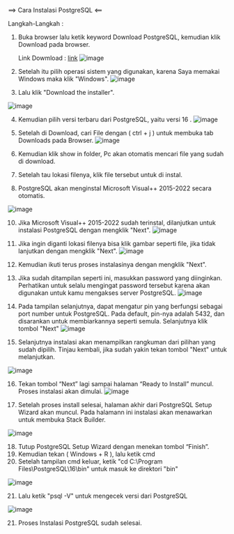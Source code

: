 ==> Cara Instalasi PostgreSQL <==

Langkah-Langkah :

1. Buka browser lalu ketik keyword Download PostgreSQL, kemudian klik Download pada browser.

    Link Dowmload : [link](https://www.postgresql.org/download/)
![image](https://github.com/dvaikhsn/pertemuan1-basis-data/assets/148309065/3db638d2-3476-46c9-a645-31531f681464)

3. Setelah itu pilih operasi sistem yang digunakan, karena Saya memakai Windows maka klik "Windows".
![image](https://github.com/dvaikhsn/pertemuan1-basis-data/assets/148309065/bff8bf86-949c-426c-8645-fbdcbba42180)

4. Lalu klik "Download the installer".

![image](https://github.com/dvaikhsn/pertemuan1-basis-data/assets/148309065/9b739cda-2229-4312-b5f2-3fb338f733d0)

4. Kemudian pilih versi terbaru dari PostgreSQL, yaitu versi 16 .
![image](https://github.com/dvaikhsn/pertemuan1-basis-data/assets/148309065/fc38238b-5576-4408-a062-81d2363a6c21)

6. Setelah di Download, cari File dengan ( ctrl + j ) untuk membuka tab Downloads pada Browser.
![image](https://github.com/dvaikhsn/pertemuan1-basis-data/assets/148309065/aceb1009-acb5-4bec-a464-14648d5b98b4)

7. Kemudian klik show in folder, Pc akan otomatis mencari file yang sudah di download.
8. Setelah tau lokasi filenya, klik file tersebut untuk di instal.
9. PostgreSQL akan menginstal Microsoft Visual++ 2015-2022 secara otomatis. 

![image](https://github.com/dvaikhsn/pertemuan1-basis-data/assets/148309065/2b184cc4-dc21-4a29-9961-d612a9324e88)

10. Jika Microsoft Visual++ 2015-2022 sudah terinstal, dilanjutkan untuk instalasi PostgreSQL dengan mengklik "Next".
![image](https://github.com/dvaikhsn/pertemuan1-basis-data/assets/148309065/8c9b1d33-19dc-4245-85bd-ff0549d546ab)

11. Jika ingin diganti lokasi filenya bisa klik gambar seperti file, jika tidak lanjutkan dengan mengklik "Next".
![image](https://github.com/dvaikhsn/pertemuan1-basis-data/assets/148309065/0a067183-6343-465f-927d-d5f0b166db4d)

12. Kemudian ikuti terus proses instalasinya dengan mengklik "Next".
13. Jika sudah ditampilan seperti ini, masukkan password yang diinginkan. 
    Perhatikan untuk selalu mengingat password tersebut karena akan digunakan untuk kamu mengakses server PostgreSQL.
![image](https://github.com/dvaikhsn/pertemuan1-basis-data/assets/148309065/4318e302-cbba-47ad-9581-bfec7848660f)

14. Pada tampilan selanjutnya, dapat mengatur pin yang berfungsi sebagai port number untuk PostgreSQL. 
    Pada default, pin-nya adalah 5432, dan disarankan untuk membiarkannya seperti semula. Selanjutnya klik tombol "Next"
![image](https://github.com/dvaikhsn/pertemuan1-basis-data/assets/148309065/2f6eb9b7-1656-41a4-8d9d-a668ba7d3e91)

15. Selanjutnya instalasi akan menampilkan rangkuman dari pilihan yang sudah dipilih.
    Tinjau kembali, jika sudah yakin tekan tombol "Next" untuk melanjutkan.

![image](https://github.com/dvaikhsn/pertemuan1-basis-data/assets/148309065/2e438cc1-5181-4aec-80c0-c191d7f0ff7e)

16. Tekan tombol “Next” lagi sampai halaman “Ready to Install” muncul. Proses instalasi akan dimulai.
![image](https://github.com/dvaikhsn/pertemuan1-basis-data/assets/148309065/26208af6-b874-42d4-9c5a-b122f18c709b)

17. Setelah proses install selesai, halaman akhir dari PostgreSQL Setup Wizard akan muncul.
    Pada halamann ini instalasi akan menawarkan untuk membuka Stack Builder.

![image](https://github.com/dvaikhsn/pertemuan1-basis-data/assets/148309065/135885c9-7576-4a0f-aa36-7db9a00ee099)

18. Tutup PostgreSQL Setup Wizard dengan menekan tombol “Finish”.
19. Kemudian tekan ( Windows + R ), lalu ketik cmd
20. Setelah tampilan cmd keluar, ketik "cd C:\Program Files\PostgreSQL\16\bin" untuk masuk ke direktori "bin"

![image](https://github.com/dvaikhsn/pertemuan1-basis-data/assets/148309065/aa873ce9-b794-415c-bc28-643f9839de41)

21. Lalu ketik "psql -V" untuk mengecek versi dari PostgreSQL

![image](https://github.com/dvaikhsn/pertemuan1-basis-data/assets/148309065/d5eb04c2-7af4-4e1f-9ac0-2b77265ac19b)

21. Proses Instalasi PostgreSQL sudah selesai.
